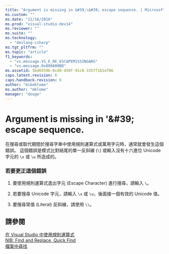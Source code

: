 ```yaml
---
title: "Argument is missing in &#39;\&#39; escape sequence. | Microsoft Docs"
ms.custom: ""
ms.date: "11/16/2016"
ms.prod: "visual-studio-dev14"
ms.reviewer: ""
ms.suite: ""
ms.technology: 
  - "devlang-csharp"
ms.tgt_pltfrm: ""
ms.topic: "article"
f1_keywords: 
  - "vs.message.VS_E_RE_ESCAPEMISSINGARG"
  - "vs.message.0x800A00BD"
ms.assetid: 5bd6559b-8cd9-450f-91c8-335ff1b1ef86
caps.latest.revision: 6
caps.handback.revision: 6
author: "mikeblome"
ms.author: "mblome"
manager: "douge"
---
```

# Argument is missing in &#39;\&#39; escape sequence.
在搜尋或取代期間於搜尋字串中使用規則運算式或萬用字元時，通常就會發生這個錯誤。  這個錯誤是模式比對結尾的單一反斜線 \(`\`\) 或輸入沒有十六進位 Unicode 字元的 `\x` 或 `\u` 所造成的。  
  
### 若要更正這個錯誤  
  
1.  要使用規則運算式逸出字元 \(Escape Character\) 進行搜尋，請輸入 `\`。  
  
2.  若要搜尋 Unicode 字元，請輸入 `\x` 或 `\u`，後面接一個有效的 Unicode 值。  
  
3.  要搜尋常值 \(Literal\) 反斜線，請使用 `\\`。  
  
## 請參閱  
 [在 Visual Studio 中使用規則運算式](../ide/using-regular-expressions-in-visual-studio.md)   
 [NIB: Find and Replace, Quick Find](http://msdn.microsoft.com/zh-tw/dad03582-4931-4893-83ba-84b37f5b1600)   
 [檔案中尋找](../ide/find-in-files.md)
